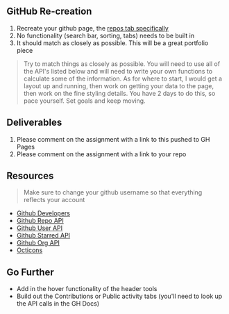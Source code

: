 ## GitHub Re-creation

1. Recreate your github page, the [repos tab specifically](https://github.com/twhitacre)
2. No functionality (search bar, sorting, tabs) needs to be built in
3. It should match as closely as possible. This will be a great portfolio piece

> Try to match things as closely as possible. You will need to use all of the API's listed below and will need to write your own functions to calculate some of the information. As for where to start, I would get a layout up and running, then work on getting your data to the page, then work on the fine styling details. You have 2 days to do this, so pace yourself. Set goals and keep moving.

## Deliverables

1. Please comment on the assignment with a link to this pushed to GH Pages
2. Please comment on the assignment with a link to your repo

## Resources

> Make sure to change your github username so that everything reflects your account

* [Github Developers](https://developer.github.com/)
* [Github Repo API](https://api.github.com/users/twhitacre/repos)
* [Github User API](https://api.github.com/users/twhitacre)
* [Github Starred API](https://api.github.com/users/twhitacre/starred)
* [Github Org API](https://api.github.com/users/twhitacre/orgs)
* [Octicons](https://octicons.github.com/)


## Go Further

* Add in the hover functionality of the header tools
* Build out the Contributions or Public activity tabs (you'll need to look up the API calls in the GH Docs)
